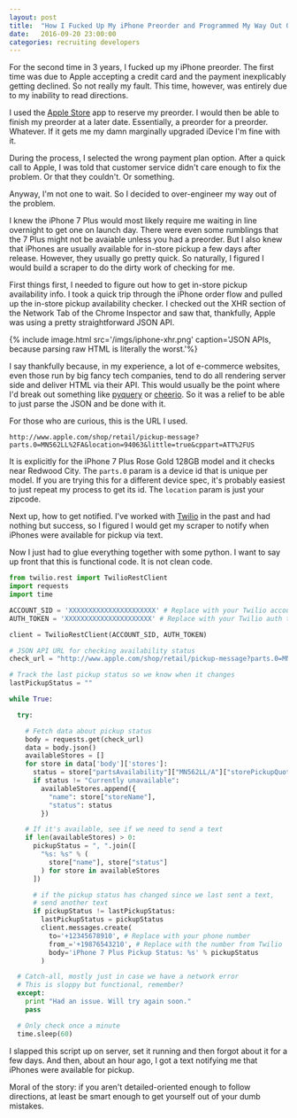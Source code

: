 ```yaml
---
layout: post
title:  "How I Fucked Up My iPhone Preorder and Programmed My Way Out Of It"
date:   2016-09-20 23:00:00
categories: recruiting developers
---
```


For the second time in 3 years, I fucked up my iPhone preorder. The first time was due to Apple accepting
a credit card and the payment inexplicably getting declined. So not really my fault. This time, however, was entirely due to my inability to read directions.

I used the [Apple Store](https://itunes.apple.com/app/apple-store/id375380948?mt=8) app to reserve my preorder. I would then be able to finish my preorder at a later date. Essentially, a preorder for a preorder. Whatever. If it gets me my damn marginally upgraded iDevice I'm fine with it.

During the process, I selected the wrong payment plan option. After a quick call to Apple, I was told that customer service didn't care enough to fix the problem. Or that they couldn't. Or something.

Anyway, I'm not one to wait. So I decided to over-engineer my way out of the problem.

<!-- more -->

I knew the iPhone 7 Plus would most likely require me waiting in line overnight to get one on launch day. There were even some rumblings that the 7 Plus might not be avaiable unless you had a preorder. But I also knew that iPhones are usually available for in-store pickup a few days after release. However, they usually go pretty quick. So naturally, I figured I would build a scraper to do the dirty work of checking for me.

First things first, I needed to figure out how to get in-store pickup availability info. I took a quick trip through the iPhone order flow and pulled up the in-store pickup availability checker. I checked out the XHR section of the Network Tab of the Chrome Inspector and saw that, thankfully, Apple was using a pretty straightforward JSON API.

{% include image.html
  src='/imgs/iphone-xhr.png'
  caption='JSON APIs, because parsing raw HTML is literally the worst.'%}

I say thankfully because, in my experience, a lot of e-commerce websites, even those run by big fancy tech companies, tend to do all rendering server side and deliver HTML via their API. This would usually be the point where I'd break out something like [pyquery](https://pythonhosted.org/pyquery/) or [cheerio](https://github.com/cheeriojs/cheerio). So it was a relief to be able to just parse the JSON and be done with it.

For those who are curious, this is the URL I used.

```
http://www.apple.com/shop/retail/pickup-message?parts.0=MN562LL%2FA&location=94063&little=true&cppart=ATT%2FUS
```

It is explicitly for the iPhone 7 Plus Rose Gold 128GB model and it checks near Redwood City. The `parts.0` param is a device id that is unique per model. If you are trying this for a different device spec, it's probably easiest to just repeat my process to get its id. The `location` param is just your zipcode.

Next up, how to get notified. I've worked with [Twilio](https://www.twilio.com/) in the past and had nothing but success, so I figured I would get my scraper to notify when iPhones were available for pickup via text. 

Now I just had to glue everything together with some python. I want to say up front that this is functional code. It is not clean code.

``` python
from twilio.rest import TwilioRestClient
import requests
import time

ACCOUNT_SID = 'XXXXXXXXXXXXXXXXXXXXXX' # Replace with your Twilio account sid
AUTH_TOKEN = 'XXXXXXXXXXXXXXXXXXXXXX' # Replace with your Twilio auth token

client = TwilioRestClient(ACCOUNT_SID, AUTH_TOKEN)

# JSON API URL for checking availability status
check_url = "http://www.apple.com/shop/retail/pickup-message?parts.0=MN562LL%2FA&location=94063&little=true&cppart=ATT%2FUS"

# Track the last pickup status so we know when it changes
lastPickupStatus = ""

while True:

  try:

    # Fetch data about pickup status
    body = requests.get(check_url)
    data = body.json()
    availableStores = []
    for store in data['body']['stores']:
      status = store["partsAvailability"]["MN562LL/A"]["storePickupQuote"]
      if status != "Currently unavailable":
        availableStores.append({
          "name": store["storeName"],
          "status": status
        })

    # If it's available, see if we need to send a text
    if len(availableStores) > 0:
      pickupStatus = ", ".join([
        "%s: %s" % (
          store["name"], store["status"]
        ) for store in availableStores
      ])

      # if the pickup status has changed since we last sent a text,
      # send another text
      if pickupStatus != lastPickupStatus:
        lastPickupStatus = pickupStatus
        client.messages.create(
          to='+12345678910', # Replace with your phone number
          from_='+19876543210', # Replace with the number from Twilio
          body='iPhone 7 Plus Pickup Status: %s' % pickupStatus
        )

  # Catch-all, mostly just in case we have a network error
  # This is sloppy but functional, remember?
  except:
    print "Had an issue. Will try again soon."
    pass

  # Only check once a minute
  time.sleep(60)
```

I slapped this script up on server, set it running and then forgot about it for a few days. And then, about an hour ago, I got a text notifying me that iPhones were available for pickup.

Moral of the story: if you aren't detailed-oriented enough to follow directions, at least be smart enough to get yourself out of your dumb mistakes.

